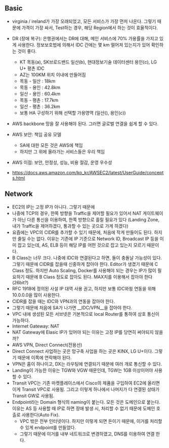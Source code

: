 ## Basic
* virginia / ireland가 가장 오래되었고, 모든 서비스가 가장 먼저 나온다. 그렇기 때문에 가격이 가장 싸서, Test하는 경우, 해당 Region에서 하는 것이 효율적이다.
* DR (장애 복구): 은행권에서는 DR에 대해, 메인 서비스에 70% 가용률을 가지고 있게 사용한다. 정보보호법에 의해서 IDC 간에는 몇 km 떨어져 있는지가 있어 확인하는 것이 좋다.
    * KT 목동(a), SK브로드밴드 일산(b), 현대정보기술 데이터센터 용인(c), LG U+ 평촌 IDC
    * AZ는 100KM 위치 이내에 만들어짐
    * 목동 - 일산 : 18km
    * 목동 - 용인 : 42.8km
    * 일산 - 용인 : 60.4km
    * 목동 - 평촌 : 17.7km
    * 일산 - 평촌 : 36.2km
    * 보통 HA 구성하기 위해 선택할 가용영역 (일산(), 용인(c))
* AWS backbone 망을 잘 사용해야 된다. 그러면 글로벌 연결을 쉽게 할 수 있다.
* AWS 보안: 책임 공유 모델
    * SA에 대한 모든 것은 AWS에 책임
    * 하지만 그 위에 올라가는 서비스들은 우리 책임
* AWS 이점: 보안, 안정성, 성능, 비용 절감, 운영 우수성

* https://docs.aws.amazon.com/ko_kr/AWSEC2/latest/UserGuide/concepts.html

## Network
* EC2의 IP는 고정 IP가 아니다. 그렇기 때문에 
* 나중에 TCP의 경우, 한쪽 방향을 Traffic을 제어할 필요가 있어서 NAT 게이트웨이가 아닌 다른 통신을 이용하여, 한쪽 방향으로 흘릴 필요가 있다 (Landing Zone, 내가 Traffic을 제어하겠다, 통과할 수 있는 곳으로 가게 하겠다)
* 요즘에는 VPC의 CIDR를 추가할 수 있기 때문에, 처음에 작게 만들어도 된다. 하지만 줄일 수는 없다. 이유는 기존에 IP 기준으로 Network ID, Broadcast IP 등을 이미 잡고 있는데, AS, ELB 등이 해당 IP를 어떤 것으로 잡고 있는지 모르기 때문이다.
* B Class는 너무 크다. 나중에 IDC와 연결된다고 하면, 둘이 충돌날 가능성이 있다. 그렇기 때문에 CIDR를 잡을때 신중하게 잡아야 한다. Editor가 생겼기 때문에 C Class 정도. 하지만 Auto Scaling, Docker를 사용해야 되는 경우는 IP가 많이 필요하기 때문에 B Class 정도로 잡아도 된다. MAX치를 이용해서 잡아야 한다 (26bit?)
* RFC 1918에 정의된 사설 IP 대역 사용 권고, 하지만 보통 IDC와읭 연동을 위해 10.0.0.0을 많이 사용한다.
* CIDR를 잡을 때는 IDC와 VPN과의 연동을 잡아야 한다.
* 그렇기 때문에 처음에 SA가 나가면 __IDC/VPN__을 잡아야 한다.
* VPC 내에 생성된 모든 서브넷은 기본적으로 local Router를 통하여 상호 통신이 가능하다.
* Internet Gateway: NAT
* NAT Gateway에 Elasic IP가 있어야 되는 이유는 고정 IP를 당연히 써야되지 않을까?
* AWS VPN, Direct Connect(전용선)
* Direct Connect 사업하는 곳은 망구축 사업을 하는 곳은 KINX, LG U+이다. 그렇기 때문에 이쪽에 연락해야 된다.
* VPN은 홉이 하나이고, DX는 라우팅에 연결되기 때문에 여러 개로 통신할 수 있다.
* Landing이 가능한 이유는 TGW와 VGW 때문인데, TGW는 1GB 이상이어야 사용할 수 있다.
* Transit VPC는 기존 마켓플레이스에서 Cisco의 제품을 구입하여 EC2에 올리면 이게 Transit VPC로 사용됨. 그리고 이렇게 하나에서 나머지가 다 연결된 상태가 Transit GW로 사용됨.
* Endpoint라는 Domain 형식의 naming이 붙는다. 모든 것은 도메인으로 붙는다. 이유는 AS 등 사용할 때 IP로 하면 장애 발생 시, 처리할 수 없기 때문에 도메인 호출로 사용한다(Auto Fix).
    * VPC 밖은 전부 인터넷이다. 하지만 이렇게 되면 돈이기 때문에, 이거를 처리할 수 있게 endpoint를 만들었다.
    * 그렇기 때문에 이거를 내부 네트워크로 변경하였고, DNS를 이용하여 연결 한다.





